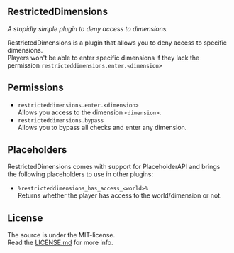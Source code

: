 [LICENSE.md]: /LICENSE.md

## RestrictedDimensions
*A stupidly simple plugin to deny access to dimensions.*

RestrictedDimensions is a plugin that allows you to deny access to specific dimensions.  
Players won't be able to enter specific dimensions if they lack the permission `restricteddimensions.enter.<dimension>`

## Permissions
- `restricteddimensions.enter.<dimension>`  
Allows you access to the dimension `<dimension>`.
- `restricteddimensions.bypass`  
Allows you to bypass all checks and enter any dimension.

## Placeholders
RestrictedDimensions comes with support for PlaceholderAPI and brings the following placeholders to use in other plugins:

- `%restricteddimensions_has_access_<world>%`  
Returns whether the player has access to the world/dimension or not.

## License
The source is under the MIT-license.  
Read the [LICENSE.md] for more info.
